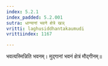 ```yaml
---
index: 5.2.1
index_padded: 5.2.001
sutra: धान्यानां भवने क्षेत्रे खञ्
vritti: laghusiddhantakaumudi
vrittiindex: 1167

---
```

भवत्यस्मिन्निति भवनम्। मुद्गानां भवनं क्षेत्रं मौद्गीनम्॥